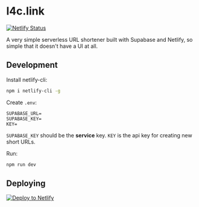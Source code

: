 # l4c.link

[![Netlify Status](https://api.netlify.com/api/v1/badges/473f64be-abbe-4c0d-a7f3-895885ada035/deploy-status)](https://app.netlify.com/sites/l4c/deploys)

A very simple serverless URL shortener built with Supabase and Netlify, so simple that it doesn't have a UI at all.

## Development

Install netlify-cli:

```bash
npm i netlify-cli -g
```

Create `.env`:

```env
SUPABASE_URL=
SUPABASE_KEY=
KEY=
```

`SUPABASE_KEY` should be the **service** key.
`KEY` is the api key for creating new short URLs.

Run:

```bash
npm run dev
```

## Deploying

[![Deploy to Netlify](https://www.netlify.com/img/deploy/button.svg)](https://app.netlify.com/start/deploy?repository=https://github.com/left4craft/l4c.link)
